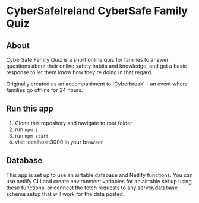 # CyberSafeIreland CyberSafe Family Quiz

## About
CyberSafe Family Quiz is a short online quiz for families to answer questions about their online safety habits and knowledge, and get a basic response to let them know how they're doing in that regard.

Originally created as an accompaniment to 'Cyberbreak' - an event where families go offline for 24 hours.

## Run this app
1. Clone this repository and navigate to root folder
2. run `npm i`
3. run `npm start`
4. visit localhost:3000 in your browser

## Database
This app is set up to use an airtable database and Netlify functions. You can use netlify CLI and create environment variables for an airtable set up using these functions, or connect the fetch requests to any server/database schema setup that will work for the data posted.

